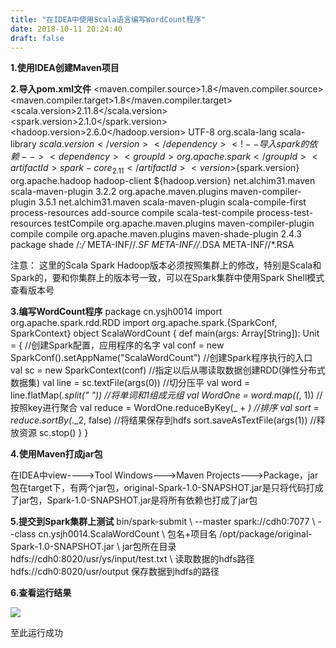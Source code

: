 ```yaml
---
title: "在IDEA中使用Scala语言编写WordCount程序"
date: 2018-10-11 20:24:40
draft: false
---
```

**1.使用IDEA创建Maven项目**

**2.导入pom.xml文件**
<properties> <maven.compiler.source>1.8</maven.compiler.source> <maven.compiler.target>1.8</maven.compiler.target> <scala.version>2.11.8</scala.version> <spark.version>2.1.0</spark.version> <hadoop.version>2.6.0</hadoop.version> <encoding>UTF-8</encoding> </properties> <dependencies> <!-- 导入scala的依赖 --> <dependency> <groupId>org.scala-lang</groupId> <artifactId>scala-library</artifactId> <version>${scala.version}</version> </dependency> <!-- 导入spark的依赖 --> <dependency> <groupId>org.apache.spark</groupId> <artifactId>spark-core_2.11</artifactId> <version>${spark.version}</version> </dependency> <!-- 指定hadoop-client API的版本 --> <dependency> <groupId>org.apache.hadoop</groupId> <artifactId>hadoop-client</artifactId> <version>${hadoop.version}</version> </dependency> </dependencies> <build> <pluginManagement> <plugins> <!-- 编译scala的插件 --> <plugin> <groupId>net.alchim31.maven</groupId> <artifactId>scala-maven-plugin</artifactId> <version>3.2.2</version> </plugin> <!-- 编译java的插件 --> <plugin> <groupId>org.apache.maven.plugins</groupId> <artifactId>maven-compiler-plugin</artifactId> <version>3.5.1</version> </plugin> </plugins> </pluginManagement> <plugins> <plugin> <groupId>net.alchim31.maven</groupId> <artifactId>scala-maven-plugin</artifactId> <executions> <execution> <id>scala-compile-first</id> <phase>process-resources</phase> <goals> <goal>add-source</goal> <goal>compile</goal> </goals> </execution> <execution> <id>scala-test-compile</id> <phase>process-test-resources</phase> <goals> <goal>testCompile</goal> </goals> </execution> </executions> </plugin> <plugin> <groupId>org.apache.maven.plugins</groupId> <artifactId>maven-compiler-plugin</artifactId> <executions> <execution> <phase>compile</phase> <goals> <goal>compile</goal> </goals> </execution> </executions> </plugin> <!-- 打jar插件 --> <plugin> <groupId>org.apache.maven.plugins</groupId> <artifactId>maven-shade-plugin</artifactId> <version>2.4.3</version> <executions> <execution> <phase>package</phase> <goals> <goal>shade</goal> </goals> <configuration> <filters> <filter> <artifact>/*:/*</artifact> <excludes> <exclude>META-INF//*.SF</exclude> <exclude>META-INF//*.DSA</exclude> <exclude>META-INF//*.RSA</exclude> </excludes> </filter> </filters> </configuration> </execution> </executions> </plugin> </plugins> </build>

注意： 这里的Scala Spark Hadoop版本必须按照集群上的修改，特别是Scala和Spark的，要和你集群上的版本号一致，可以在Spark集群中使用Spark Shell模式查看版本号

**3.编写WordCount程序**
package cn.ysjh0014 import org.apache.spark.rdd.RDD import org.apache.spark.{SparkConf, SparkContext} object ScalaWordCount { def main(args: Array[String]): Unit = { //创建Spark配置，应用程序的名字 val conf = new SparkConf().setAppName("ScalaWordCount") //创建Spark程序执行的入口 val sc = new SparkContext(conf) //指定以后从哪读取数据创建RDD(弹性分布式数据集) val line = sc.textFile(args(0)) //切分压平 val word = line.flatMap(_.split(" ")) //将单词和1组成元组 val WordOne = word.map((_, 1)) //按照key进行聚合 val reduce = WordOne.reduceByKey(_ + _) //排序 val sort = reduce.sortBy(_._2, false) //将结果保存到hdfs sort.saveAsTextFile(args(1)) //释放资源 sc.stop() } }

**4.使用Maven打成jar包**

在IDEA中view---->Tool Windows--->Maven Projects--->Package，jar包在target下，有两个jar包，original-Spark-1.0-SNAPSHOT.jar是只将代码打成了jar包，Spark-1.0-SNAPSHOT.jar是将所有依赖也打成了jar包

**5.提交到Spark集群上测试**
bin/spark-submit \ --master spark://cdh0:7077 \ --class cn.ysjh0014.ScalaWordCount \ 包名+项目名 /opt/package/original-Spark-1.0-SNAPSHOT.jar \ jar包所在目录 hdfs://cdh0:8020/usr/ys/input/test.txt \ 读取数据的hdfs路径 hdfs://cdh0:8020/usr/output 保存数据到hdfs的路径

**6.查看运行结果**

![](https://img-blog.csdn.net/20181011202417211?watermark/2/text/aHR0cHM6Ly9ibG9nLmNzZG4ubmV0L3lzXzIzMDAxNA==/font/5a6L5L2T/fontsize/400/fill/I0JBQkFCMA==/dissolve/70)

至此运行成功